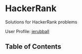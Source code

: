 # HackerRank
Solutions for HackerRank problems

User Profile: [jerubball](https://www.hackerrank.com/jerubball)


## Table of Contents

